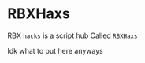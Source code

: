 # RBXHaxs

RBX <code>hacks</code> is a script hub Called <code>RBXHaxs</code>
  
  Idk what to put here anyways


